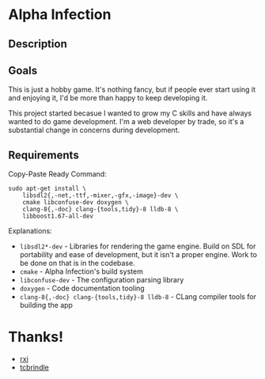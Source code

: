 # Alpha Infection

## Description

## Goals
This is just a hobby game. It's nothing fancy, but if people ever start using it and enjoying it, I'd be more than happy to keep developing it.

This project started becasue I wanted to grow my C skills and have always wanted to do game development. I'm a web developer by trade, so it's a substantial change in concerns during development.

## Requirements
Copy-Paste Ready Command:

    sudo apt-get install \
        libsdl2{,-net,-ttf,-mixer,-gfx,-image}-dev \
        cmake libconfuse-dev doxygen \
        clang-8{,-doc} clang-{tools,tidy}-8 lldb-8 \
        libboost1.67-all-dev


Explanations:

 * `libsdl2*-dev` - Libraries for rendering the game engine. Build on SDL for
 portability and ease of development, but it isn't a proper engine. Work to be
 done on that is in the codebase.
 * `cmake` - Alpha Infection's build system
 * `libconfuse-dev` - The configuration parsing library
 * `doxygen` - Code documentation tooling
 * `clang-8{,-doc} clang-{tools,tidy}-8 lldb-8` - CLang compiler tools for building the app


# Thanks!
 * [rxi](https://github.com/rxi/log.c)
 * [tcbrindle](https://github.com/tcbrindle/sdl2-cmake-scripts)
